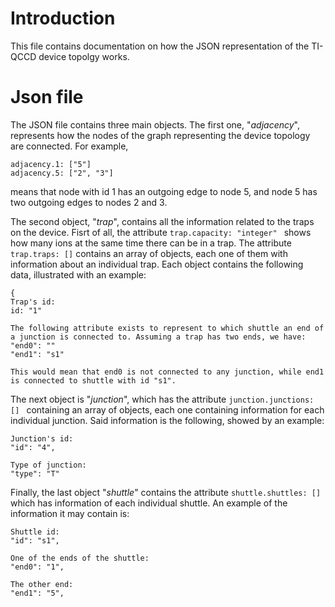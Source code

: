 # Introduction
This file contains documentation on how the JSON representation of the TI-QCCD device topolgy works.

# Json file
The JSON file contains three main objects. The first one, "_adjacency_", represents how the nodes of the graph representing the device topology are connected. For example, 
```
adjacency.1: ["5"]
adjacency.5: ["2", "3"]
```
means that node with id $1$ has an outgoing edge to node $5$, and node $5$ has two outgoing edges to nodes $2$ and $3$.

The second object, "_trap_", contains all the information related to the traps on the device. Fisrt of all, the attribute ```trap.capacity: "integer" ``` shows how many ions at the same time there can be in a trap. The attribute ``` trap.traps: []``` contains an array of objects, each one of them with information about an individual trap. Each object contains the following data, illustrated with an example:
```
{
Trap's id:
id: "1"

The following attribute exists to represent to which shuttle an end of a junction is connected to. Assuming a trap has two ends, we have:
"end0": ""
"end1": "s1"

This would mean that end0 is not connected to any junction, while end1 is connected to shuttle with id "s1".
```

The next object is "_junction_", which has the attribute ```junction.junctions: [] ``` containing an array of objects, each one containing information for each individual junction. Said information is the following, showed by an example:
```
Junction's id:
"id": "4",

Type of junction:
"type": "T"
```

Finally, the last object "_shuttle_" contains the attribute ```shuttle.shuttles: [] ``` which has information of each individual shuttle. An example of the information it may contain is:
```
Shuttle id:
"id": "s1",

One of the ends of the shuttle:
"end0": "1",

The other end:
"end1": "5",
```